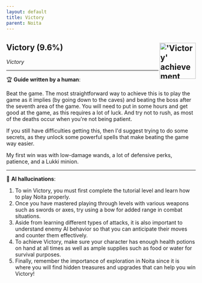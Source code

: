 ```yaml
---
layout: default
title: Victory
parent: Noita
---
```


## Victory (9.6%) <img align="right" src="https://cdn.cloudflare.steamstatic.com/steamcommunity/public/images/apps/881100/0ce1e76c000037efd33d90d20bfa1b8c373b2e3a.jpg" alt="'Victory' achievement icon" width="96" height="96">

_Victory_

---

:trophy: **Guide written by a human**:

Beat the game. The most straightforward way to achieve this is to play the game as it implies (by going down to the caves) and beating the boss after the seventh area of the game. You will need to put in some hours and get good at the game, as this requires a lot of luck. And try not to rush, as most of the deaths occur when you're not being patient.

If you still have difficulties getting this, then I'd suggest trying to do some secrets, as they unlock some powerful spells that make beating the game way easier.

My first win was with low-damage wands, a lot of defensive perks, patience, and a Lukki minion.

---

:robot: **AI hallucinations**:

1) To win Victory, you must first complete the tutorial level and learn how to play Noita properly. 
2) Once you have mastered playing through levels with various weapons such as swords or axes, try using a bow for added range in combat situations.
3) Aside from learning different types of attacks, it is also important to understand enemy AI behavior so that you can anticipate their moves and counter them effectively.
4) To achieve Victory, make sure your character has enough health potions on hand at all times as well as ample supplies such as food or water for survival purposes.
5) Finally, remember the importance of exploration in Noita since it is where you will find hidden treasures and upgrades that can help you win Victory!
